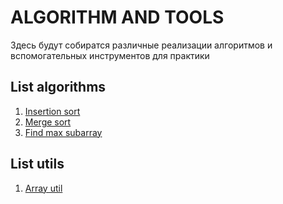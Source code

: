 ALGORITHM AND TOOLS 
===================
Здесь будут собиратся различные реализации алгоритмов и вспомогательных инструментов для практики

List algorithms
---------------
1. [Insertion sort](https://github.com/Deathsmell/AlgorithmsAndTools/blob/master/src/main/java/Algorithms/InsertionSort.java "Сортировка выбором")
2. [Merge sort](https://github.com/Deathsmell/AlgorithmsAndTools/blob/master/src/main/java/Algorithms/MergeSort.java "Сортировка слиянием")
3. [Find max subarray](https://github.com/Deathsmell/AlgorithmsAndTools/blob/master/src/main/java/Algorithms/FindMaxCrossingSubarray.java "Поиск наибольшего субмасива")


List utils
----------

1. [Array util](https://github.com/Deathsmell/AlgorithmsAndTools/blob/master/src/main/java/Utils/ArrayUtil.java "Масивы")